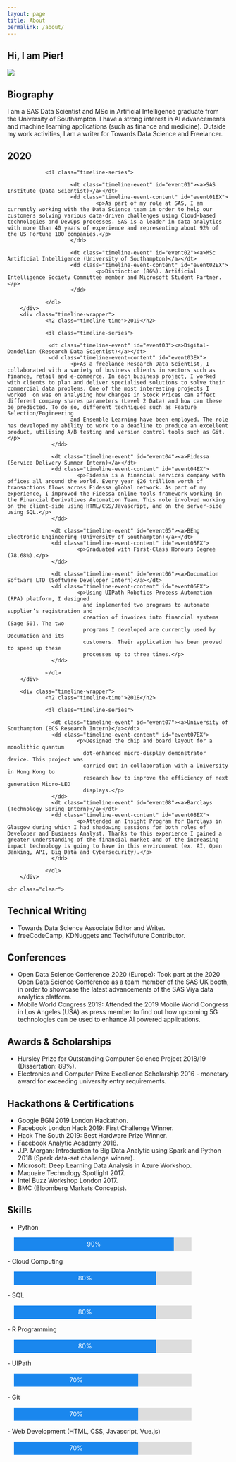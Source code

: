 ```yaml
---
layout: page
title: About
permalink: /about/
---
```


<style>
  #myProgress {
    width: 80%;
    background-color: #ddd;
    margin: 15px;
  }

  #myBar {
    width: 90%;
    height: 30px;
    background-color: #1a87ee;
    text-align: center;
    line-height: 30px;
    color: white;
  }

  #myBar2 {
    width: 70%;
    height: 30px;
    background-color: #1a87ee;
    text-align: center;
    line-height: 30px;
    color: white;
  }

  #myBar3 {
    width: 60%;
    height: 30px;
    background-color: #1a87ee;
    text-align: center;
    line-height: 30px;
    color: white;
  }

  #myBar4 {
    width: 80%;
    height: 30px;
    background-color: #1a87ee;
    text-align: center;
    line-height: 30px;
    color: white;
  }

</style>

<link rel="stylesheet" href="/assets/css/timeliner.css" type="text/css" media="screen">
<script src="https://ajax.googleapis.com/ajax/libs/jquery/3.1.1/jquery.min.js"></script>
<script type="text/javascript" src="/assets/js/timeliner.js"></script>

<script>
jQuery(document).ready(function($){
  $.timeliner({});
});
</script>

## Hi, I am Pier!

![](/assets/img/posts/timeline.gif)

## Biography
I am a SAS Data Scientist and MSc in Artificial Intelligence graduate from the University of Southampton. I have a strong interest in AI advancements and machine learning applications (such as finance and medicine). Outside my work activities, I am a writer for Towards Data Science and Freelancer.

<div id="timeline" class="timeline-container">
        <div class="timeline-wrapper">
                <h2 class="timeline-time">2020</h2>

                <dl class="timeline-series">

                        <dt class="timeline-event" id="event01"><a>SAS Institute (Data Scientist)</a></dt>
                        <dd class="timeline-event-content" id="event01EX">
                                <p>As part of my role at SAS, I am currently working with the Data Science team in order to help our customers solving various data-driven challenges using Cloud-based technologies and DevOps processes. SAS is a leader in data analytics with more than 40 years of experience and representing about 92% of the US Fortune 100 companies.</p>
                        </dd>

                        <dt class="timeline-event" id="event02"><a>MSc Artificial Intelligence (University of Southampton)</a></dt>
                        <dd class="timeline-event-content" id="event02EX">
                                <p>Distinction (86%). Artificial Intelligence Society Committee member and Microsoft Student Partner.</p>
                        </dd>

                </dl>
        </div>
        <div class="timeline-wrapper">
                <h2 class="timeline-time">2019</h2>

                <dl class="timeline-series">

                 <dt class="timeline-event" id="event03"><a>Digital-Dandelion (Research Data Scientist)</a></dt>
                 <dd class="timeline-event-content" id="event03EX">
                        <p>As a freelance Research Data Scientist, I collaborated with a variety of business clients in sectors such as finance, retail and e-commerce. In each business project, I worked with clients to plan and deliver specialised solutions to solve their commercial data problems. One of the most interesting projects I worked  on was on analysing how changes in Stock Prices can affect different company shares parameters (Level 2 Data) and how can these be predicted. To do so, different techniques such as Feature Selection/Engineering
                        and Ensemble Learning have been employed. The role has developed my ability to work to a deadline to produce an excellent product, utilising A/B testing and version control tools such as Git.</p>
                  </dd>

                  <dt class="timeline-event" id="event04"><a>Fidessa (Service Delivery Summer Intern)</a></dt>
                  <dd class="timeline-event-content" id="event04EX">
                          <p>Fidessa is a financial services company with offices all around the world. Every year $26 trillion worth of transactions flows across Fidessa global network. As part of my experience, I improved the Fidessa online tools framework working in the Financial Derivatives Automation Team. This role involved working on the client-side using HTML/CSS/Javascript, and on the server-side using SQL.</p>
                  </dd>

                  <dt class="timeline-event" id="event05"><a>BEng Electronic Engineering (University of Southampton)</a></dt>
                  <dd class="timeline-event-content" id="event05EX">
                          <p>Graduated with First-Class Honours Degree (78.68%).</p>
                  </dd>

                  <dt class="timeline-event" id="event06"><a>Documation Software LTD (Software Developer Intern)</a></dt>
                  <dd class="timeline-event-content" id="event06EX">
                          <p>Using UIPath Robotics Process Automation (RPA) platform, I designed
                            and implemented two programs to automate supplier’s registration and
                            creation of invoices into financial systems (Sage 50). The two
                            programs I developed are currently used by Documation and its
                            customers. Their application has been proved to speed up these
                            processes up to three times.</p>
                  </dd>

                </dl>
        </div>

        <div class="timeline-wrapper">
                <h2 class="timeline-time">2018</h2>

                <dl class="timeline-series">

                  <dt class="timeline-event" id="event07"><a>University of Southampton (ECS Research Intern)</a></dt>
                  <dd class="timeline-event-content" id="event07EX">
                          <p>Designed the chip and board layout for a monolithic quantum
                            dot-enhanced micro‐display demonstrator device. This project was
                            carried out in collaboration with a University in Hong Kong to
                            research how to improve the efficiency of next generation Micro-LED
                            displays.</p>
                  </dd>
                  <dt class="timeline-event" id="event08"><a>Barclays (Technology Spring Intern)</a></dt>
                  <dd class="timeline-event-content" id="event08EX">
                          <p>Attended an Insight Program for Barclays in Glasgow during which I had shadowing sessions for both roles of Developer and Business Analyst. Thanks to this experience I gained a greater understanding of the financial market and of the increasing impact technology is going to have in this environment (ex. AI, Open Banking, API, Big Data and Cybersecurity).</p>
                  </dd>

                </dl>
        </div>

    <br class="clear">
</div>

## Technical Writing
- Towards Data Science Associate Editor and Writer.
- freeCodeCamp, KDNuggets and Tech4future Contributor.

## Conferences
- Open Data Science Conference 2020 (Europe): Took part at the 2020 Open Data Science Conference as a team member of the SAS UK booth, in order to showcase the latest advancements of the SAS Viya data analytics platform.
- Mobile World Congress 2019: Attended the 2019 Mobile World Congress in Los Angeles (USA) as press member to find out how upcoming 5G
technologies can be used to enhance AI powered applications.

## Awards & Scholarships
- Hursley Prize for Outstanding Computer Science Project 2018/19 (Dissertation: 89%).
- Electronics and Computer Prize Excellence Scholarship 2016 - monetary award for exceeding university entry requirements.

## Hackathons & Certifications
- Google BGN 2019 London Hackathon.
- Facebook London Hack 2019: First Challenge Winner.
- Hack The South 2019: Best Hardware Prize Winner.
- Facebook Analytic Academy 2018.
- J.P. Morgan: Introduction to Big Data Analytic using Spark and Python 2018 (Spark data-set challenge winner).
- Microsoft: Deep Learning Data Analysis in Azure Workshop.
- Maquaire Technology Spotlight 2017.
- Intel Buzz Workshop London 2017.
- BMC (Bloomberg Markets Concepts).

## Skills
- Python
<div id="myProgress">
  <div id="myBar">90%</div>
</div>
- Cloud Computing
<div id="myProgress">
  <div id="myBar4">80%</div>
</div>
- SQL
<div id="myProgress">
  <div id="myBar4">80%</div>
</div>
- R Programming
<div id="myProgress">
  <div id="myBar4">80%</div>
</div>
- UIPath
<div id="myProgress">
  <div id="myBar2">70%</div>
</div>
- Git
<div id="myProgress">
  <div id="myBar2">70%</div>
</div>
- Web Development (HTML, CSS, Javascript, Vue.js)
<div id="myProgress">
  <div id="myBar2">70%</div>
</div>
